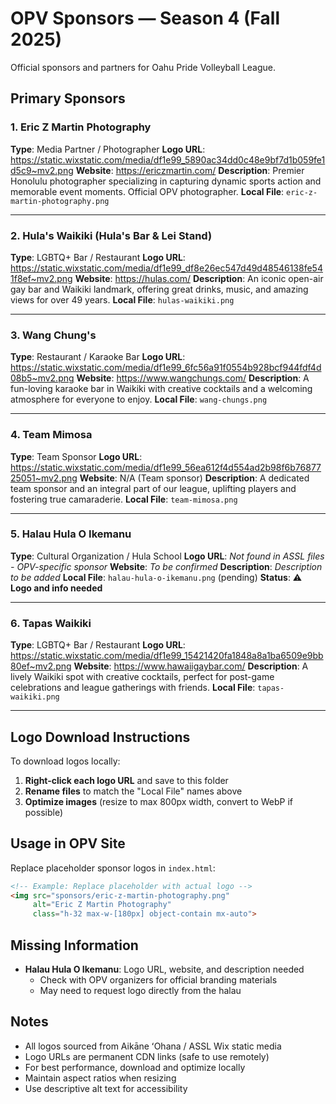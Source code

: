 # OPV Sponsors — Season 4 (Fall 2025)

Official sponsors and partners for Oahu Pride Volleyball League.

## Primary Sponsors

### 1. Eric Z Martin Photography
**Type**: Media Partner / Photographer
**Logo URL**: https://static.wixstatic.com/media/df1e99_5890ac34dd0c48e9bf7d1b059fe1d5c9~mv2.png
**Website**: https://ericzmartin.com/
**Description**: Premier Honolulu photographer specializing in capturing dynamic sports action and memorable event moments. Official OPV photographer.
**Local File**: `eric-z-martin-photography.png`

---

### 2. Hula's Waikiki (Hula's Bar & Lei Stand)
**Type**: LGBTQ+ Bar / Restaurant
**Logo URL**: https://static.wixstatic.com/media/df1e99_df8e26ec547d49d48546138fe541f8ef~mv2.png
**Website**: https://hulas.com/
**Description**: An iconic open-air gay bar and Waikiki landmark, offering great drinks, music, and amazing views for over 49 years.
**Local File**: `hulas-waikiki.png`

---

### 3. Wang Chung's
**Type**: Restaurant / Karaoke Bar
**Logo URL**: https://static.wixstatic.com/media/df1e99_6fc56a91f0554b928bcf944fdf4d08b5~mv2.png
**Website**: https://www.wangchungs.com/
**Description**: A fun-loving karaoke bar in Waikiki with creative cocktails and a welcoming atmosphere for everyone to enjoy.
**Local File**: `wang-chungs.png`

---

### 4. Team Mimosa
**Type**: Team Sponsor
**Logo URL**: https://static.wixstatic.com/media/df1e99_56ea612f4d554ad2b98f6b7687725051~mv2.png
**Website**: N/A (Team sponsor)
**Description**: A dedicated team sponsor and an integral part of our league, uplifting players and fostering true camaraderie.
**Local File**: `team-mimosa.png`

---

### 5. Halau Hula O Ikemanu
**Type**: Cultural Organization / Hula School
**Logo URL**: *Not found in ASSL files - OPV-specific sponsor*
**Website**: *To be confirmed*
**Description**: *Description to be added*
**Local File**: `halau-hula-o-ikemanu.png` (pending)
**Status**: ⚠️ **Logo and info needed**

---

### 6. Tapas Waikiki
**Type**: LGBTQ+ Bar / Restaurant
**Logo URL**: https://static.wixstatic.com/media/df1e99_15421420fa1848a8a1ba6509e9bb80ef~mv2.png
**Website**: https://www.hawaiigaybar.com/
**Description**: A lively Waikiki spot with creative cocktails, perfect for post-game celebrations and league gatherings with friends.
**Local File**: `tapas-waikiki.png`

---

## Logo Download Instructions

To download logos locally:

1. **Right-click each logo URL** and save to this folder
2. **Rename files** to match the "Local File" names above
3. **Optimize images** (resize to max 800px width, convert to WebP if possible)

## Usage in OPV Site

Replace placeholder sponsor logos in `index.html`:

```html
<!-- Example: Replace placeholder with actual logo -->
<img src="sponsors/eric-z-martin-photography.png"
     alt="Eric Z Martin Photography"
     class="h-32 max-w-[180px] object-contain mx-auto">
```

## Missing Information

- **Halau Hula O Ikemanu**: Logo URL, website, and description needed
  - Check with OPV organizers for official branding materials
  - May need to request logo directly from the halau

## Notes

- All logos sourced from Aikāne ʻOhana / ASSL Wix static media
- Logo URLs are permanent CDN links (safe to use remotely)
- For best performance, download and optimize locally
- Maintain aspect ratios when resizing
- Use descriptive alt text for accessibility
